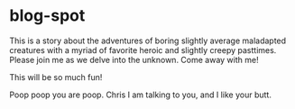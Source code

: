 blog-spot
=========

This is a story about the adventures of boring slightly average maladapted creatures with a myriad of favorite heroic and slightly creepy pasttimes. Please join me as we delve into the unknown. Come away with me!

This will be so much fun!

Poop poop you are poop. Chris I am talking to you, and I like your butt. 


